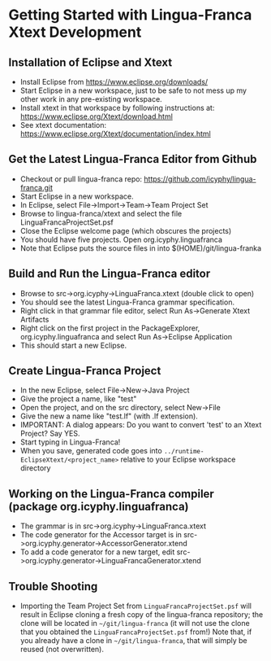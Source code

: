 # Getting Started with Lingua-Franca Xtext Development

## Installation of Eclipse and Xtext

* Install Eclipse from https://www.eclipse.org/downloads/
* Start Eclipse in a new workspace, just to be safe to not mess up my other work in any pre-existing workspace.
* Install xtext in that workspace by following instructions at: https://www.eclipse.org/Xtext/download.html
* See xtext documentation: https://www.eclipse.org/Xtext/documentation/index.html

## Get the Latest Lingua-Franca Editor from Github

* Checkout or pull lingua-franca repo: https://github.com/icyphy/lingua-franca.git
* Start Eclipse in a new workspace.
* In Eclipse, select File->Import->Team->Team Project Set
* Browse to lingua-franca/xtext and select the file LinguaFrancaProjectSet.psf
* Close the Eclipse welcome page (which obscures the projects)
* You should have five projects. Open org.icyphy.linguafranca
* Note that Eclipse puts the source files in into $(HOME)/git/lingua-franka

## Build and Run the Lingua-Franca editor

* Browse to src->org.icyphy->LinguaFranca.xtext (double click to open)
* You should see the latest Lingua-Franca grammar specification.
* Right click in that grammar file editor, select Run As->Generate Xtext Artifacts
* Right click on the first project in the PackageExplorer, org.icyphy.linguafranca and select Run As->Eclipse Application
* This should start a new Eclipse.

## Create Lingua-Franca Project

* In the new Eclipse, select File->New->Java Project
* Give the project a name, like "test"
* Open the project, and on the src directory, select New->File
* Give the new a name like "test.lf" (with .lf extension).
* IMPORTANT: A dialog appears: Do you want to convert 'test' to an Xtext Project? Say YES.
* Start typing in Lingua-Franca!
* When you save, generated code goes into `../runtime-EclipseXtext/<project_name>` relative to your Eclipse workspace directory

## Working on the Lingua-Franca compiler (package org.icyphy.linguafranca)
* The grammar is in src->org.icyphy->LinguaFranca.xtext
* The code generator for the Accessor target is in src->org.icyphy.generator->AccessorGenerator.xtend
* To add a code generator for a new target, edit src->org.icyphy.generator->LinguaFrancaGenerator.xtend

## Trouble Shooting
* Importing the Team Project Set from `LinguaFrancaProjectSet.psf` will result in Eclipse cloning a fresh copy of the lingua-franca repository; the clone will be located in `~/git/lingua-franca` (it will not use the clone that you obtained the `LinguaFrancaProjectSet.psf` from!) Note that, if you already have a clone in `~/git/lingua-franca`, that will simply be reused (not overwritten).

